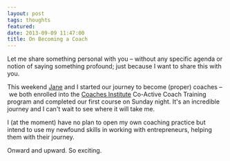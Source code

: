```yaml
---
layout: post
tags: thoughts
featured: 
date: 2013-09-09 11:47:00
title: On Becoming a Coach
---
```

Let me share something personal with you – without any specific agenda or notion of saying something profound; just because I want to share this with you.

This weekend [Jane](http://janefinette.com/) and I started our journey to become (proper) coaches – we both enrolled into the [Coaches Institute](http://www.thecoaches.com/) Co-Active Coach Training program and completed our first course on Sunday night. It's an incredible journey and I can't wait to see where it will take me.

I (at the moment) have no plan to open my own coaching practice but intend to use my newfound skills in working with entrepreneurs, helping them with their journey.

Onward and upward. So exciting.